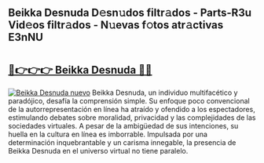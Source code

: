 ## Beikka Desnuda D𝚎sn𝚞dos filtr𝚊dos - Parts-R3u Vid𝚎os filtr𝚊dos - N𝚞evas f𝚘tos atr𝚊ctivas E3nNU

# <h2><a href="http://mb6hoeo.tromn.icu/?c=Beikka+Desnuda">🔗👉👉👉 Beikka Desnuda 🔗🔗</a></h2>

[![Beikka Desnuda nuevo](https://i.imgur.com/pEAQMta.gif)](http://mb6hoeo.tromn.icu/?c=Beikka+Desnuda)
Beikka Desnuda, un individuo multifacético y paradójico, desafía la comprensión simple. Su enfoque poco convencional de la autorrepresentación en línea ha atraído y ofendido a los espectadores, estimulando debates sobre moralidad, privacidad y las complejidades de las sociedades virtuales. A pesar de la ambigüedad de sus intenciones, su huella en la cultura en línea es imborrable. Impulsada por una determinación inquebrantable y un carisma innegable, la presencia de Beikka Desnuda en el universo virtual no tiene paralelo.
